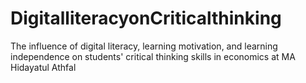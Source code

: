 # DigitalliteracyonCriticalthinking
The influence of digital literacy, learning motivation, and learning independence on students' critical thinking skills in economics at MA Hidayatul Athfal
